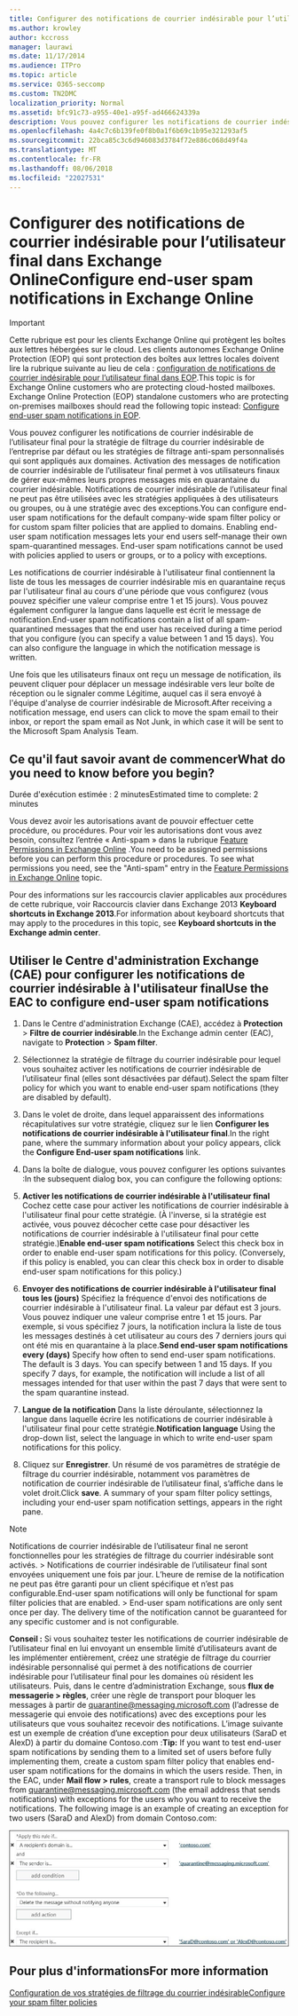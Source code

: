 ```yaml
---
title: Configurer des notifications de courrier indésirable pour l’utilisateur final dans Exchange Online
ms.author: krowley
author: kccross
manager: laurawi
ms.date: 11/17/2014
ms.audience: ITPro
ms.topic: article
ms.service: O365-seccomp
ms.custom: TN2DMC
localization_priority: Normal
ms.assetid: bfc91c73-a955-40e1-a95f-ad466624339a
description: Vous pouvez configurer les notifications de courrier indésirable de l’utilisateur final pour la stratégie de filtrage du courrier indésirable de l’entreprise par défaut ou les stratégies de filtrage anti-spam personnalisés qui sont appliqués aux domaines.
ms.openlocfilehash: 4a4c7c6b139fe0f8b0a1f6b69c1b95e321293af5
ms.sourcegitcommit: 22bca85c3c6d946083d3784f72e886c068d49f4a
ms.translationtype: MT
ms.contentlocale: fr-FR
ms.lasthandoff: 08/06/2018
ms.locfileid: "22027531"
---
```

# <a name="configure-end-user-spam-notifications-in-exchange-online"></a><span data-ttu-id="945fa-103">Configurer des notifications de courrier indésirable pour l’utilisateur final dans Exchange Online</span><span class="sxs-lookup"><span data-stu-id="945fa-103">Configure end-user spam notifications in Exchange Online</span></span>

> [!IMPORTANT]
> <span data-ttu-id="945fa-p101">Cette rubrique est pour les clients Exchange Online qui protègent les boîtes aux lettres hébergées sur le cloud. Les clients autonomes Exchange Online Protection (EOP) qui sont protection des boîtes aux lettres locales doivent lire la rubrique suivante au lieu de cela : [configuration de notifications de courrier indésirable pour l’utilisateur final dans EOP](configure-end-user-spam-notifications-in-eop.md).</span><span class="sxs-lookup"><span data-stu-id="945fa-p101">This topic is for Exchange Online customers who are protecting cloud-hosted mailboxes. Exchange Online Protection (EOP) standalone customers who are protecting on-premises mailboxes should read the following topic instead: [Configure end-user spam notifications in EOP](configure-end-user-spam-notifications-in-eop.md).</span></span> 
  
<span data-ttu-id="945fa-p102">Vous pouvez configurer les notifications de courrier indésirable de l’utilisateur final pour la stratégie de filtrage du courrier indésirable de l’entreprise par défaut ou les stratégies de filtrage anti-spam personnalisés qui sont appliqués aux domaines. Activation des messages de notification de courrier indésirable de l’utilisateur final permet à vos utilisateurs finaux de gérer eux-mêmes leurs propres messages mis en quarantaine du courrier indésirable. Notifications de courrier indésirable de l’utilisateur final ne peut pas être utilisées avec les stratégies appliquées à des utilisateurs ou groupes, ou à une stratégie avec des exceptions.</span><span class="sxs-lookup"><span data-stu-id="945fa-p102">You can configure end-user spam notifications for the default company-wide spam filter policy or for custom spam filter policies that are applied to domains. Enabling end-user spam notification messages lets your end users self-manage their own spam-quarantined messages. End-user spam notifications cannot be used with policies applied to users or groups, or to a policy with exceptions.</span></span>
  
<span data-ttu-id="945fa-p103">Les notifications de courrier indésirable à l'utilisateur final contiennent la liste de tous les messages de courrier indésirable mis en quarantaine reçus par l'utilisateur final au cours d'une période que vous configurez (vous pouvez spécifier une valeur comprise entre 1 et 15 jours). Vous pouvez également configurer la langue dans laquelle est écrit le message de notification.</span><span class="sxs-lookup"><span data-stu-id="945fa-p103">End-user spam notifications contain a list of all spam-quarantined messages that the end user has received during a time period that you configure (you can specify a value between 1 and 15 days). You can also configure the language in which the notification message is written.</span></span>
  
<span data-ttu-id="945fa-111">Une fois que les utilisateurs finaux ont reçu un message de notification, ils peuvent cliquer pour déplacer un message indésirable vers leur boîte de réception ou le signaler comme Légitime, auquel cas il sera envoyé à l'équipe d'analyse de courrier indésirable de Microsoft.</span><span class="sxs-lookup"><span data-stu-id="945fa-111">After receiving a notification message, end users can click to move the spam email to their inbox, or report the spam email as Not Junk, in which case it will be sent to the Microsoft Spam Analysis Team.</span></span> 
  
## <a name="what-do-you-need-to-know-before-you-begin"></a><span data-ttu-id="945fa-112">Ce qu'il faut savoir avant de commencer</span><span class="sxs-lookup"><span data-stu-id="945fa-112">What do you need to know before you begin?</span></span>

<span data-ttu-id="945fa-113">Durée d'exécution estimée : 2 minutes</span><span class="sxs-lookup"><span data-stu-id="945fa-113">Estimated time to complete: 2 minutes</span></span>
  
<span data-ttu-id="945fa-p104">Vous devez avoir les autorisations avant de pouvoir effectuer cette procédure, ou procédures. Pour voir les autorisations dont vous avez besoin, consultez l’entrée « Anti-spam » dans la rubrique [Feature Permissions in Exchange Online](http://technet.microsoft.com/library/15073ce1-0917-403b-8839-02a2ebc96e16.aspx) .</span><span class="sxs-lookup"><span data-stu-id="945fa-p104">You need to be assigned permissions before you can perform this procedure or procedures. To see what permissions you need, see the "Anti-spam" entry in the [Feature Permissions in Exchange Online](http://technet.microsoft.com/library/15073ce1-0917-403b-8839-02a2ebc96e16.aspx) topic.</span></span> 
  
<span data-ttu-id="945fa-116">Pour des informations sur les raccourcis clavier applicables aux procédures de cette rubrique, voir Raccourcis clavier dans Exchange 2013 **Keyboard shortcuts in Exchange 2013**.</span><span class="sxs-lookup"><span data-stu-id="945fa-116">For information about keyboard shortcuts that may apply to the procedures in this topic, see **Keyboard shortcuts in the Exchange admin center**.</span></span>
  
## <a name="use-the-eac-to-configure-end-user-spam-notifications"></a><span data-ttu-id="945fa-117">Utiliser le Centre d'administration Exchange (CAE) pour configurer les notifications de courrier indésirable à l'utilisateur final</span><span class="sxs-lookup"><span data-stu-id="945fa-117">Use the EAC to configure end-user spam notifications</span></span>

1. <span data-ttu-id="945fa-118">Dans le Centre d'administration Exchange (CAE), accédez à **Protection** \> **Filtre de courrier indésirable**.</span><span class="sxs-lookup"><span data-stu-id="945fa-118">In the Exchange admin center (EAC), navigate to **Protection** \> **Spam filter**.</span></span>
    
2. <span data-ttu-id="945fa-119">Sélectionnez la stratégie de filtrage du courrier indésirable pour lequel vous souhaitez activer les notifications de courrier indésirable de l’utilisateur final (elles sont désactivées par défaut).</span><span class="sxs-lookup"><span data-stu-id="945fa-119">Select the spam filter policy for which you want to enable end-user spam notifications (they are disabled by default).</span></span>
    
3. <span data-ttu-id="945fa-120">Dans le volet de droite, dans lequel apparaissent des informations récapitulatives sur votre stratégie, cliquez sur le lien **Configurer les notifications de courrier indésirable à l'utilisateur final**.</span><span class="sxs-lookup"><span data-stu-id="945fa-120">In the right pane, where the summary information about your policy appears, click the **Configure End-user spam notifications** link.</span></span> 
    
4. <span data-ttu-id="945fa-121">Dans la boîte de dialogue, vous pouvez configurer les options suivantes :</span><span class="sxs-lookup"><span data-stu-id="945fa-121">In the subsequent dialog box, you can configure the following options:</span></span>
    
1. <span data-ttu-id="945fa-p105">**Activer les notifications de courrier indésirable à l'utilisateur final** Cochez cette case pour activer les notifications de courrier indésirable à l'utilisateur final pour cette stratégie. (À l'inverse, si la stratégie est activée, vous pouvez décocher cette case pour désactiver les notifications de courrier indésirable à l'utilisateur final pour cette stratégie.)</span><span class="sxs-lookup"><span data-stu-id="945fa-p105">**Enable end-user spam notifications** Select this check box in order to enable end-user spam notifications for this policy. (Conversely, if this policy is enabled, you can clear this check box in order to disable end-user spam notifications for this policy.)</span></span> 
    
2. <span data-ttu-id="945fa-p106">**Envoyer des notifications de courrier indésirable à l'utilisateur final tous les (jours)** Spécifiez la fréquence d'envoi des notifications de courrier indésirable à l'utilisateur final. La valeur par défaut est 3 jours. Vous pouvez indiquer une valeur comprise entre 1 et 15 jours. Par exemple, si vous spécifiez 7 jours, la notification inclura la liste de tous les messages destinés à cet utilisateur au cours des 7 derniers jours qui ont été mis en quarantaine à la place.</span><span class="sxs-lookup"><span data-stu-id="945fa-p106">**Send end-user spam notifications every (days)** Specify how often to send end-user spam notifications. The default is 3 days. You can specify between 1 and 15 days. If you specify 7 days, for example, the notification will include a list of all messages intended for that user within the past 7 days that were sent to the spam quarantine instead.</span></span> 
    
3. <span data-ttu-id="945fa-128">**Langue de la notification** Dans la liste déroulante, sélectionnez la langue dans laquelle écrire les notifications de courrier indésirable à l'utilisateur final pour cette stratégie.</span><span class="sxs-lookup"><span data-stu-id="945fa-128">**Notification language** Using the drop-down list, select the language in which to write end-user spam notifications for this policy.</span></span> 
    
5. <span data-ttu-id="945fa-p107">Cliquez sur **Enregistrer**. Un résumé de vos paramètres de stratégie de filtrage du courrier indésirable, notamment vos paramètres de notification de courrier indésirable de l’utilisateur final, s’affiche dans le volet droit.</span><span class="sxs-lookup"><span data-stu-id="945fa-p107">Click **save**. A summary of your spam filter policy settings, including your end-user spam notification settings, appears in the right pane.</span></span>
    
> [!NOTE]
>  <span data-ttu-id="945fa-p108">Notifications de courrier indésirable de l’utilisateur final ne seront fonctionnelles pour les stratégies de filtrage du courrier indésirable sont activés. > Notifications de courrier indésirable de l’utilisateur final sont envoyées uniquement une fois par jour. L’heure de remise de la notification ne peut pas être garanti pour un client spécifique et n’est pas configurable.</span><span class="sxs-lookup"><span data-stu-id="945fa-p108">End-user spam notifications will only be functional for spam filter policies that are enabled. >  End-user spam notifications are only sent once per day. The delivery time of the notification cannot be guaranteed for any specific customer and is not configurable.</span></span> 
  
 <span data-ttu-id="945fa-p109">**Conseil :** Si vous souhaitez tester les notifications de courrier indésirable de l’utilisateur final en lui envoyant un ensemble limité d’utilisateurs avant de les implémenter entièrement, créez une stratégie de filtrage du courrier indésirable personnalisé qui permet à des notifications de courrier indésirable pour l’utilisateur final pour les domaines où résident les utilisateurs. Puis, dans le centre d’administration Exchange, sous **flux de messagerie \> règles**, créer une règle de transport pour bloquer les messages à partir de quarantine@messaging.microsoft.com (l’adresse de messagerie qui envoie des notifications) avec des exceptions pour les utilisateurs que vous souhaitez recevoir des notifications. L’image suivante est un exemple de création d’une exception pour deux utilisateurs (SaraD et AlexD) à partir du domaine Contoso.com :</span><span class="sxs-lookup"><span data-stu-id="945fa-p109">**Tip:** If you want to test end-user spam notifications by sending them to a limited set of users before fully implementing them, create a custom spam filter policy that enables end-user spam notifications for the domains in which the users reside. Then, in the EAC, under **Mail flow \> rules**, create a transport rule to block messages from quarantine@messaging.microsoft.com (the email address that sends notifications) with exceptions for the users who you want to receive the notifications. The following image is an example of creating an exception for two users (SaraD and AlexD) from domain Contoso.com:</span></span> 
  
![Règle de transport pour tester les notifications de courrier indésirable de l'utilisateur final](media/EOP-ESN-testspecificusers.jpg)
  
## <a name="for-more-information"></a><span data-ttu-id="945fa-138">Pour plus d'informations</span><span class="sxs-lookup"><span data-stu-id="945fa-138">For more information</span></span>

[<span data-ttu-id="945fa-139">Configuration de vos stratégies de filtrage du courrier indésirable</span><span class="sxs-lookup"><span data-stu-id="945fa-139">Configure your spam filter policies</span></span>](configure-your-spam-filter-policies.md)
  
